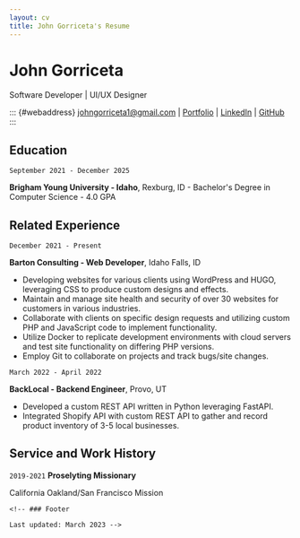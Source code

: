 ```yaml
---
layout: cv
title: John Gorriceta's Resume
---
```


# John Gorriceta

Software Developer \| UI/UX Designer

::: {#webaddress}
<a href="datascience@byui.edu">johngorriceta1\@gmail.com</a> \| <a href="https://johngorriceta.com">Portfolio</a> \| <a href="https://www.linkedin.com/in/john-gorriceta-9a0918253/">LinkedIn</a> \| <a href="https://github.com/johngthecreator">GitHub</a>
:::

<!-- https://www.monique.tech/the-art-of-markdown -->

## Education

`September 2021 - December 2025`  
<!-- new line here -->
**Brigham Young University - Idaho**, Rexburg, ID - Bachelor's Degree in Computer Science - 4.0 GPA <!-- consider making this bold instead of byui, cause employers care more about the degree than the school yk -->

## Related Experience

`December 2021 - Present`  
<!-- new line here -->
**Barton Consulting - Web Developer**, Idaho Falls, ID

-   Developing websites for various clients using WordPress and HUGO, leveraging CSS to produce custom designs and effects.
-   Maintain and manage site health and security of over 30 websites for customers in various industries.
-   Collaborate with clients on specific design requests and utilizing custom PHP and JavaScript code to implement functionality.
-   Utilize Docker to replicate development environments with cloud servers and test site functionality on differing PHP versions.
-   Employ Git to collaborate on projects and track bugs/site changes.

`March 2022 - April 2022`  
<!-- new line here -->
**BackLocal - Backend Engineer**, Provo, UT

-   Developed a custom REST API written in Python leveraging FastAPI.
-   Integrated Shopify API with custom REST API to gather and record product inventory of 3-5 local businesses.

## Service and Work History

`2019-2021` **Proselyting Missionary** 
 <!-- new line here, also consider saying service mission or volunteer work, then a bullet point or smth saying for the church. idk proselyting might have weird connotations if not doing sales yk? but also shows good communication skills so up to you. I'd just twist this different-->
California Oakland/San Francisco Mission

```{=html}
<!-- ### Footer

Last updated: March 2023 -->
```